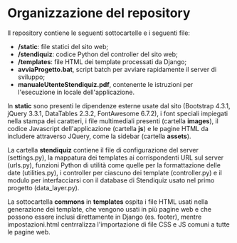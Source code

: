 # Organizzazione del repository

Il repository contiene le seguenti sottocartelle e i seguenti file:

- **/static**: file statici del sito web;
- **/stendiquiz**: codice Python del controller del sito web;
- **/templates**: file HTML dei template processati da Django;
- **avviaProgetto.bat**, script batch per avviare rapidamente il server di sviluppo;
- **manualeUtenteStendiquiz.pdf**, contenente le istruzioni per l'esecuzione in locale dell'applicazione.

In **static** sono presenti le dipendenze esterne usate dal sito (Bootstrap 4.3.1, jQuery 3.3.1, DataTables 2.3.2, FontAwesome 6.7.2), i font speciali impiegati nella stampa dei caratteri, i file multimediali presenti (cartella **images**), il codice Javascript dell'applicazione (cartella **js**) e le pagine HTML da includere attraverso JQuery, come la sidebar (cartella **assets**). 

La cartella **stendiquiz** contiene il file di configurazione del server (settings.py), la mappatura dei templates ai corrispondenti URL sul server (urls.py), funzioni Python di utilità come quelle per la formattazione delle date (utilities.py), i controller per ciascuno dei template (controller.py) e il modulo per interfacciarsi con il database di Stendiquiz usato nel primo progetto (data_layer.py). 

La sottocartella **commons** in **templates** ospita i file HTML usati nella generazione dei template, che vengono usati in più pagine web e che possono essere inclusi direttamente in Django (es. footer), mentre impostazioni.html centrralizza l'importazione di file CSS e JS comuni a tutte le pagine web.
